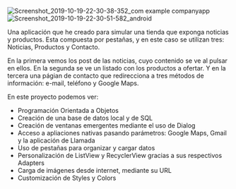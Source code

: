![Screenshot_2019-10-19-22-30-38-352_com example companyapp](https://user-images.githubusercontent.com/49367885/67157967-87934200-f332-11e9-909e-4282e94d2d4c.png) ![Screenshot_2019-10-19-22-30-51-582_android](https://user-images.githubusercontent.com/49367885/67157969-8feb7d00-f332-11e9-9733-c6bf4eb579e5.png)



Una aplicación que he creado para simular una tienda que exponga noticias y productos.
Esta compuesta por pestañas, y en este caso se utilizan tres: Noticias, Productos y Contacto.

En la primera vemos los post de las noticias, cuyo contenido se ve al pulsar en ellos.
En la segunda se ve un listado con los productos a ofertar.
Y en la tercera una págian de contacto que redirecciona a tres métodos de información: e-mail, teléfono y Google Maps.

En este proyecto podemos ver:

- Programación Orientada a Objetos 
- Creación de una base de datos local y de SQL
- Creación de ventanas emergentes mediante el uso de Dialog
- Acceso a apliaciones nativas pasando parámetros: Google Maps, Gmail y la aplicación de Llamada
- Uso de pestañas para organizar y cargar datos
- Personalización de ListView y RecyclerView gracias a sus respectivos Adapters
- Carga de imágenes desde internet, mediante su URL
- Customización de Styles y Colors
